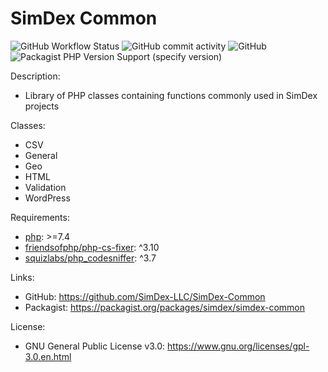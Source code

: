 # SimDex Common

![GitHub Workflow Status](https://img.shields.io/github/workflow/status/SimDex-LLC/SimDex-Common/php)
![GitHub commit activity](https://img.shields.io/github/commit-activity/m/SimDex-LLC/SimDex-Common)
![GitHub](https://img.shields.io/github/license/SimDex-LLC/SimDex-Common)
![Packagist PHP Version Support (specify version)](https://img.shields.io/packagist/php-v/simdex/simdex-common/dev-master)

Description:
- Library of PHP classes containing functions commonly used in SimDex projects

Classes:
- CSV
- General
- Geo
- HTML
- Validation
- WordPress

Requirements:
- [php](https://www.php.net/): >=7.4
- [friendsofphp/php-cs-fixer](https://packagist.org/packages/friendsofphp/php-cs-fixer): ^3.10
- [squizlabs/php_codesniffer](https://packagist.org/packages/squizlabs/php_codesniffer): ^3.7

Links:
- GitHub: https://github.com/SimDex-LLC/SimDex-Common
- Packagist: https://packagist.org/packages/simdex/simdex-common

License:
- GNU General Public License v3.0: https://www.gnu.org/licenses/gpl-3.0.en.html
